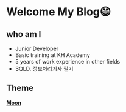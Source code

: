 # Welcome My Blog:smile:

## who am I
* Junior Developer
* Basic training at KH Academy
* 5 years of work experience in other fields
* SQLD, 정보처리기사 필기 

## Theme

**[Moon](https://taylantatli.github.io/Moon)**
